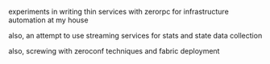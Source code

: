 experiments in writing thin services with zerorpc for infrastructure automation at my house

also, an attempt to use streaming services for stats and state data collection

also, screwing with zeroconf techniques and fabric deployment
